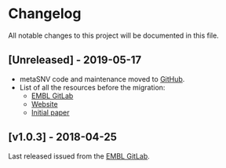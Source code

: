 # Changelog
All notable changes to this project will be documented in this file.

## [Unreleased] - 2019-05-17
- metaSNV code and maintenance moved to [GitHub](https://github.com/metasnv-tool/metaSNV).
- List of all the resources before the migration:
    - [EMBL GitLab](https://git.embl.de/costea/metaSNV)
    - [Website](https://github.com/metasnv-tool/metaSNV)
    - [Initial paper](https://journals.plos.org/plosone/article?id=10.1371/journal.pone.0182392)

## [v1.0.3] - 2018-04-25
Last released issued from the [EMBL GitLab](https://git.embl.de/costea/metaSNV).


